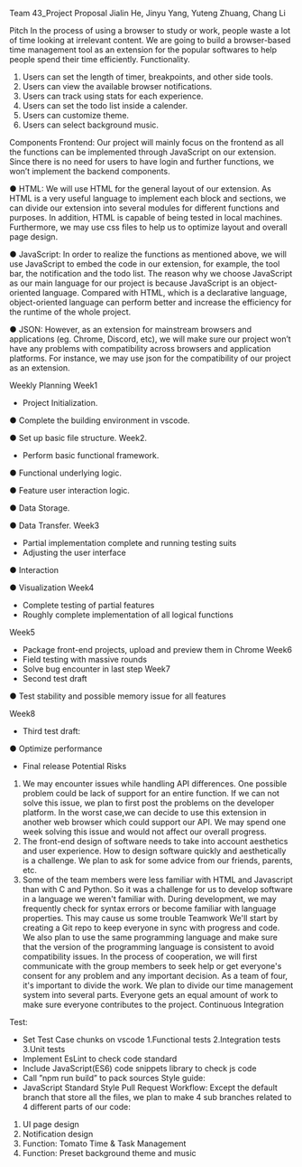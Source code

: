 Team 43_Project Proposal
Jialin He, Jinyu Yang, Yuteng Zhuang, Chang Li
  
  
Pitch
In the process of using a browser to study or work, people waste a lot of time looking at irrelevant content.
We are going to build a browser-based time management tool as an extension for the popular softwares to help people spend their time efficiently.
Functionality. 
1. Users can set the length of timer, breakpoints, and other side tools.  
2. Users can view the available browser notifications. 
3. Users can track using stats for each experience. 
4. Users can set the todo list inside a calender. 
5. Users can customize theme. 
6. Users can select background music. 
    
Components Frontend:
Our project will mainly focus on the frontend as all the functions can be implemented through JavaScript on our extension. Since there is no need for users to have login and further functions, we won’t implement the backend components.

● HTML: We will use HTML for the general layout of our extension. As HTML is a very useful language to implement each block and sections, we can divide our extension into several modules for different functions and purposes. In addition, HTML is capable of being tested in local machines. Furthermore, we may use css files to help us to optimize layout and overall page design.

● JavaScript: In order to realize the functions as mentioned above, we will use JavaScript to embed the code in our extension, for example, the tool bar, the notification and the todo list. The reason why we choose JavaScript as our main language for our project is because JavaScript is an object-oriented language. Compared with HTML, which is a declarative language, 
object-oriented language can perform better and increase the efficiency for the runtime of the whole project.

● JSON: However, as an extension for mainstream browsers and applications (eg. Chrome, Discord, etc), we will make sure our project won’t have any problems with compatibility across browsers and application platforms. For instance, we may use json for the compatibility of our project as an extension.
   
   
 Weekly Planning Week1
- Project Initialization. 

● Complete the building environment in vscode. 

● Set up basic file structure. 
Week2. 
- Perform basic functional framework. 

● Functional underlying logic. 

● Feature user interaction logic. 

● Data Storage. 

● Data Transfer. 
Week3
- Partial implementation complete and running testing suits
- Adjusting the user interface

● Interaction

● Visualization
Week4
- Complete testing of partial features
- Roughly complete implementation of all logical functions

 Week5
- Package front-end projects, upload and preview them in Chrome
Week6
- Field testing with massive rounds
- Solve bug encounter in last step
Week7
- Second test draft

● Test stability and possible memory issue for all features

Week8
- Third test draft:

● Optimize performance
- Final release
Potential Risks
1. We may encounter issues while handling API differences. One possible problem could be lack of support for an entire function. If we can not solve this issue, we plan to first post the problems on the developer platform. In the worst case,we can decide to use this extension in another web browser which could support our API. We may spend one week solving this issue and would not affect our overall progress.
2. The front-end design of software needs to take into account aesthetics and user experience. How to design software quickly and aesthetically is a challenge. We plan to ask for some advice from our friends, parents, etc.
3. Some of the team members were less familiar with HTML and Javascript than with C and Python. So it was a challenge for us to develop software in a language we weren't familiar with. During development, we may frequently check for syntax errors or become familiar with language properties. This may cause us some trouble
Teamwork
We'll start by creating a Git repo to keep everyone in sync with progress and code. We also plan to use the same programming language and make sure that the version of the programming language is consistent to avoid compatibility issues. In the process of cooperation, we will first communicate with the group members to seek help or get everyone's consent for any problem and any important decision.
As a team of four, it's important to divide the work. We plan to divide our time management system into several parts. Everyone gets an equal amount of work to make sure everyone contributes to the project.
Continuous Integration

Test:
- Set Test Case chunks on vscode 1.Functional tests
2.Integration tests
3.Unit tests
- Implement EsLint to check code standard
- Include JavaScript(ES6) code snippets library to check js code
- Call ”npm run build” to pack sources
Style guide:
- JavaScript Standard Style
Pull Request Workflow:
Except the default branch that store all the files, we plan to make 4 sub branches related to 4 different parts of our code:
1. UI page design
2. Notification design
3. Function: Tomato Time & Task Management
4. Function: Preset background theme and music
